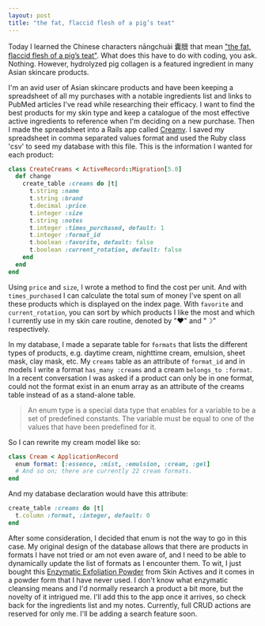 ```yaml
---
layout: post
title: "the fat, flaccid flesh of a pig’s teat"
---
```

Today I learned the Chinese characters nāngchuài 囊膪 that mean ["the fat, flaccid flesh of a pig’s teat"](http://languagelog.ldc.upenn.edu/nll/?p=32518). What does this have to do with coding, you ask. Nothing. However, hydrolyzed pig collagen is a featured ingredient in many Asian skincare products.

I'm an avid user of Asian skincare products and have been keeping a spreadsheet of all my purchases with a notable ingredients list and links to PubMed articles I've read while researching their efficacy. I want to find the best products for my skin type and keep a catalogue of the most effective active ingredients to reference when I'm deciding on a new purchase. Then I made the spreadsheet into a Rails app called [Creamy](http://creamy.jingyufanclub.co/). I saved my spreadsheet in comma separated values format and used the Ruby class 'csv' to seed my database with this file. This is the information I wanted for each product:
```ruby
class CreateCreams < ActiveRecord::Migration[5.0]
  def change
    create_table :creams do |t|
      t.string :name
      t.string :brand
      t.decimal :price
      t.integer :size
      t.string :notes
      t.integer :times_purchased, default: 1
      t.integer :format_id
      t.boolean :favorite, default: false
      t.boolean :current_rotation, default: false
    end
  end
end
```
Using `price` and `size`, I wrote a method to find the cost per unit. And with `times_purchased` I can calculate the total sum of money I've spent on all these products which is displayed on the index page. With `favorite` and `current_rotation`, you can sort by which products I like the most and which I currently use in my skin care routine, denoted by "♥" and "☽" respectively.

In my database, I made a separate table for `formats` that lists the different types of products, e.g. daytime cream, nighttime cream, emulsion, sheet mask, clay mask, etc. My `creams` table as an attribute of `format_id` and in models I write a format `has_many :creams` and a cream `belongs_to :format`. In a recent conversation I was asked if a product can only be in one format, could not the format exist in an enum array as an attribute of the creams table instead of as a stand-alone table.

>An enum type is a special data type that enables for a variable to be a set of predefined constants. The variable must be equal to one of the values that have been predefined for it.  

So I can rewrite my cream model like so:
```ruby
class Cream < ApplicationRecord
  enum format: [:essence, :mist, :emulsion, :cream, :gel]
  # And so on; there are currently 22 cream formats.
end
```
And my database declaration would have this attribute:
```ruby
create_table :creams do |t|
  t.column :format, :integer, default: 0
end
```
After some consideration, I decided that enum is not the way to go in this case. My original design of the database allows that there are products in formats I have not tried or am not even aware of, and I need to be able to dynamically update the list of formats as I encounter them. To wit, I just bought this [Enzymatic Exfoliation Powder](http://www.skinactives.com/Enzymatic-Exfoliation-Powder.html) from Skin Actives and it comes in a powder form that I have never used. I don't know what enzymatic cleansing means and I'd normally research a product a bit more, but the novelty of it intrigued me. I'll add this to the app once it arrives, so check back for the ingredients list and my notes. Currently, full CRUD actions are reserved for only me. I'll be adding a search feature soon.
